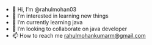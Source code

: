 - 👋 Hi, I’m @rahulmohan03
- 👀 I’m interested in learning new things
- 🌱 I’m currently learning java
- 💞️ I’m looking to collaborate on java developer
- 📫 How to reach me rahulmohankumarm@gmail.com


